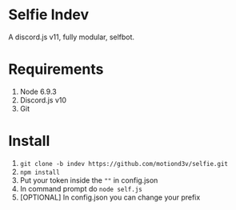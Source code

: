 # Selfie Indev
A discord.js v11, fully modular, selfbot.


# Requirements
1. Node 6.9.3
2. Discord.js v10
3. Git

# Install
1. `git clone -b indev https://github.com/motiond3v/selfie.git`
2. `npm install`
3. Put your token inside the `""` in config.json
4. In command prompt do `node self.js`
5. [OPTIONAL] In config.json you can change your prefix
